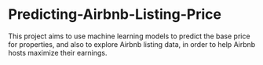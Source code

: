 # Predicting-Airbnb-Listing-Price
This project aims to use machine learning models to predict the base price for properties, and also to explore Airbnb listing data, in order to help Airbnb hosts maximize their earnings.
